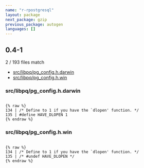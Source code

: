 ```yaml
---
name: "r-rpostgresql"
layout: package
next_package: gzip
previous_package: autogen
languages: []
---
```

## 0.4-1
2 / 193 files match

 - [src/libpq/pg_config.h.darwin](#srclibpqpg_confighdarwin)
 - [src/libpq/pg_config.h.win](#srclibpqpg_confighwin)

### src/libpq/pg_config.h.darwin

```

{% raw %}
134 | /* Define to 1 if you have the `dlopen' function. */
135 | #define HAVE_DLOPEN 1
{% endraw %}

```
### src/libpq/pg_config.h.win

```

{% raw %}
134 | /* Define to 1 if you have the `dlopen' function. */
135 | /* #undef HAVE_DLOPEN */
{% endraw %}

```